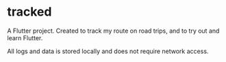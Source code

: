 # tracked

A Flutter project. Created to track my route on road trips, and to try out and learn Flutter.

All logs and data is stored locally and does not require network access.

